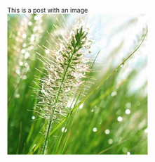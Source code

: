 <!--
.. title: My Second Post
.. slug: my-second-post
.. date: 2016-08-29 15:29:40 UTC
.. tags: blog, netlify, github, nikola
.. category: 
.. link: 
.. description: 
.. type: text
-->

This is a post with an image
<img src="/images/Grass.jpg">
